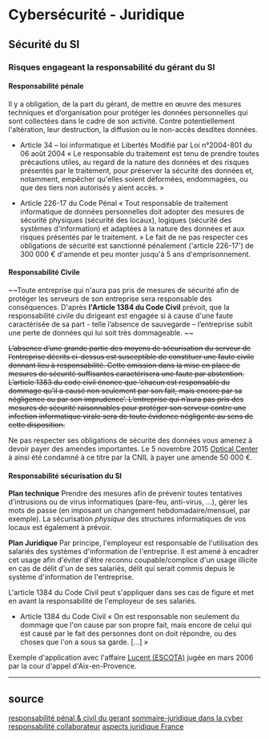 # Cybersécurité - Juridique

## Sécurité du SI
### Risques engageant la responsabilité du gérant du SI
#### Responsabilité pénale
Il y a obligation, de la part du gérant, de mettre en œuvre des mesures techniques et d’organisation pour protéger les données personnelles qui sont collectées dans le cadre de son activité. Contre potentiellement l'altération, leur destruction, la diffusion ou le non-accès desdites données.

* Article 34 – loi informatique et Libertés Modifié par Loi n°2004-801 du 06 août 2004
« Le responsable du traitement est tenu de prendre toutes précautions utiles, au regard de la nature des données et des risques présentés par le traitement, pour préserver la sécurité des données et, notamment, empêcher qu'elles soient déformées, endommagées, ou que des tiers non autorisés y aient accès. » 

* Article 226-17 du Code Pénal
« Tout responsable de traitement informatique de données personnelles doit adopter des mesures de sécurité physiques (sécurité des locaux), logiques (sécurité des systèmes d'information) et adaptées à la nature des données et aux risques présentés par le traitement. » 
Le fait de ne pas respecter ces obligations de sécurité est sanctionné pénalement ('article 226-17') de 300 000 € d'amende et peu monter jusqu'à 5 ans d'emprisonnement.

#### Responsabilité Civile
~~Toute entreprise qui n'aura pas pris de mesures de sécurité afin de protéger les serveurs de son entreprise sera responsable des conséquences. 
D'après **l'Article 1384 du Code Civil** prévoit, que la responsabilité civile du dirigeant est engagée si à cause d'une faute caractérisée de sa part - telle l’absence de sauvegarde – l’entreprise subit une perte de données qui lui soit très dommageable. ~~

~~L’absence d’une grande partie des moyens de sécurisation du serveur de l’entreprise décrits ci-dessus est susceptible de constituer une faute civile donnant lieu à responsabilité.
Cette omission dans la mise en place de mesures de sécurité suffisantes caractérisera une faute par abstention.
L’article 1383 du code civil énonce que ‘chacun est responsable du dommage qu’il a causé non seulement par son fait, mais encore par sa négligence ou par son imprudence‘. L’entreprise qui n’aura pas pris des mesures de sécurité raisonnables pour protéger son serveur contre une infection informatique virale sera de toute évidence négligente au sens de cette disposition.~~

Ne pas respecter ses obligations de sécurité des données vous amenez à devoir payer des amendes importantes. Le 5 novembre 2015 [Optical Center](https://www.acuite.fr/actualite/profession/82668/optical-center-condamne-50-000-euros-damende-par-la-cnil "Optical Center condamné à 50 000 euros d’amende par la CNIL") à ainsi été condamné à ce titre par la CNIL à payer une amende 50 000 €.


#### Responsabilité sécurisation du SI 
**Plan technique** 
Prendre des mesures afin de prévenir toutes tentatives d'intrusions ou de virus informatiques (pare-feu, anti-virus, ...), gérer les mots de passe (en imposant un changement hebdomadaire/mensuel, par exemple). La sécurisation *physique* des structures informatiques de vos locaux est également à prévoir. 

**Plan Juridique** 
Par principe, l'employeur est responsable de l'utilisation des salariés des systèmes d'information de l'entreprise. Il est amené à encadrer cet usage afin d'éviter d'être reconnu coupable/complice d'un usage illicite en cas de délit d'un de ses salariés, délit qui serait commis depuis le système d'information de l'entreprise.   

L'article 1384 du Code Civil peut s'appliquer dans ses cas de figure et met en avant la responsabilité de l'employeur de ses salariés.
* Article 1384 du Code Civil 
« On est responsable non seulement du dommage que l'on cause par son propre fait, mais encore de celui qui est causé par le fait des personnes dont on doit répondre, ou des choses que l'on a sous sa garde. [...] » 

Exemple d'application avec l'affaire [Lucent (ESCOTA)](https://www.legalis.net/actualite/affaire-lucent-lemployeur-responsable-des-actes-en-ligne-commis-par-des-salaries/ "Employeur, responsable des actes en ligne commis par des salariés") jugée en mars 2006 par la cour d'appel d'Aix-en-Provence.

---------------

## source
[responsabilité pénal & civil du gerant](https://www.wooxo.fr/Wooxo-news/Le-blog-Wooxo/La-responsabilite-civile-et-penale-du-gerant-en-matiere-de-securite-informatique)
[sommaire-juridique dans la cyber](https://www.hs2.fr/juridique-droit-de-la-cybersecurite/)
[responsabilité collaborateur](https://www.stormshield.com/fr/actus/vers-une-responsabilite-des-collaborateurs-entreprise-en-matiere-de-cybersecurite/)
[aspects juridique France](http://www.feral-avocats.com/wp-content/uploads/2016/10/160900-RWI-SFO-Action-Canada-France-Aspects-juridiques-Cyberse%CC%81curite%CC%81.pdf)

